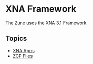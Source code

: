 # XNA Framework
The Zune uses the XNA 3.1 Framework.

## Topics
- [XNA Apps](./XNA%20Apps.md)
- [ZCP Files](../ZCP%20Files.md)